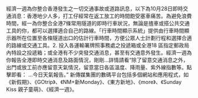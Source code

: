 經濟一週為你整合香港發生之一切交通事故或道路訊息，以下為10月28日即時交通消息：香港地少人多，打工仔經常在返工放工的時間飽受塞車痛苦。為避免浪費時間，經一為你整合全港7條常用隧道的即時行車狀況，無論是揸車或搭公共交通工具的你，都可以選擇適合自己的路線。「行車時間顯示系統」提供由行車時間顯示器所在位置至各條隧道出口的估計行車時間，方便公眾人士計劃行程和選擇合適的路線或交通工具。2. 投入各運輸署牌照事務處之投遞箱或全港18 區指定郵政局內特設之投遞箱；或全港有不少突發交通消息，甚至有交通意外發生。經濟一週為你報告全港即時交通消息及路面情況，剛剛…詳情請看“除了留意交通消息之外，出門或放工前亦應留意天氣情況，留意當日各區溫度、降雨量、紫外線指數等。點擊即看：
…今日天氣報告。”
                                        新傳媒集團的數碼平台包括多個網站和應用程式，如
                                        《新假期》、《GOtrip》、《NM+新Monday》、《東方新地》、《more》、《Sunday Kiss 親子童萌》、《經濟一週》。
                                    